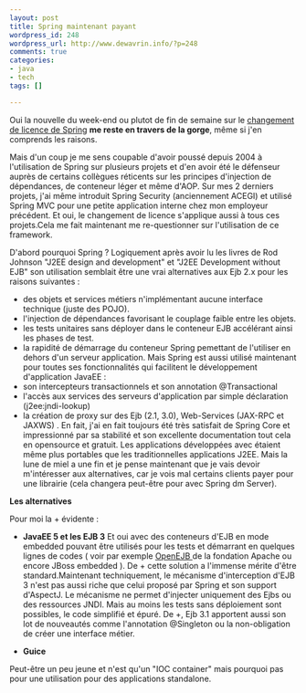 ```yaml
--- 
layout: post
title: Spring maintenant payant
wordpress_id: 248
wordpress_url: http://www.dewavrin.info/?p=248
comments: true
categories: 
- java
- tech
tags: []

---
```


Oui la nouvelle du week-end ou plutot de fin de semaine sur le [changement de licence de Spring](http://newblog.springsource.com/2008/05/27/open-source-open-strategy-the-springsource-manifesto/) **me reste en travers de la gorge**, même si j'en comprends les raisons.

 Mais d'un coup je me sens coupable d'avoir poussé depuis 2004 à l'utilisation de Spring sur plusieurs projets et d'en avoir été le défenseur auprès de certains collègues réticents sur les principes d'injection de dépendances, de conteneur léger et même d'AOP. Sur mes 2 derniers projets, j'ai même introduit Spring Security (anciennement ACEGI) et utilisé Spring MVC pour une petite application interne chez mon employeur précédent. Et oui, le changement de licence s'applique aussi à tous ces projets.Cela me fait maintenant me re-questionner sur l'utilisation de ce framework.

D'abord pourquoi Spring ? Logiquement après avoir lu les livres de Rod Johnson "J2EE design and development" et "J2EE Development without EJB" son utilisation semblait être une vrai alternatives aux Ejb 2.x pour les raisons suivantes :
-  des objets et services métiers n'implémentant aucune interface technique (juste des POJO).
-  l'injection de dépendances favorisant le couplage faible entre les objets.
-  les tests unitaires sans déployer dans le conteneur EJB accélérant ainsi les phases de test.
- la rapidité de démarrage du conteneur Spring pemettant de l'utiliser en dehors d'un serveur application.
Mais Spring est aussi utilisé maintenant pour toutes ses fonctionnalités qui facilitent le développement d'application JavaEE :
-  son intercepteurs transactionnels et son annotation @Transactional
- l'accès aux services des serveurs d'application par simple déclaration  (j2ee:jndi-lookup)
-  la création de proxy sur des Ejb (2.1, 3.0), Web-Services (JAX-RPC et JAXWS) . 
En fait, j'ai en fait toujours été très satisfait de Spring Core et impressionné par sa stabilité et son excellente documentation tout cela en opensource et gratuit. Les applications développées avec étaient même plus portables que les traditionnelles applications J2EE.  Mais la lune de miel a une fin et je pense maintenant que je vais devoir m'intéresser aux alternatives, car je vois mal certains clients payer pour une librairie (cela changera peut-être pour avec Spring dm Server).

 **Les alternatives**

Pour moi la + évidente :
- **JavaEE 5 et les EJB 3**
Et oui avec des conteneurs d'EJB en mode embedded pouvant être utilisés pour les tests et démarrant en quelques lignes de codes ( voir par exemple [OpenEJB ](http://openejb.apache.org)de la fondation Apache ou encore JBoss embedded ).  De + cette solution a l'immense mérite d'être standard.Maintenant techniquement, le mécanisme d'interception d'EJB 3 n'est pas aussi riche que celui proposé par Spring et son support d'AspectJ. Le mécanisme ne permet d'injecter uniquement des Ejbs ou des ressources JNDI. Mais au moins les tests sans déploiement sont possibles, le code simplifié et épuré. De +, Ejb 3.1 apportent aussi son lot de nouveautés comme l'annotation @Singleton ou la non-obligation de créer une interface métier.

- **Guice**

Peut-être un peu jeune et n'est qu'un "IOC container" mais pourquoi pas pour une utilisation pour des applications standalone. 

